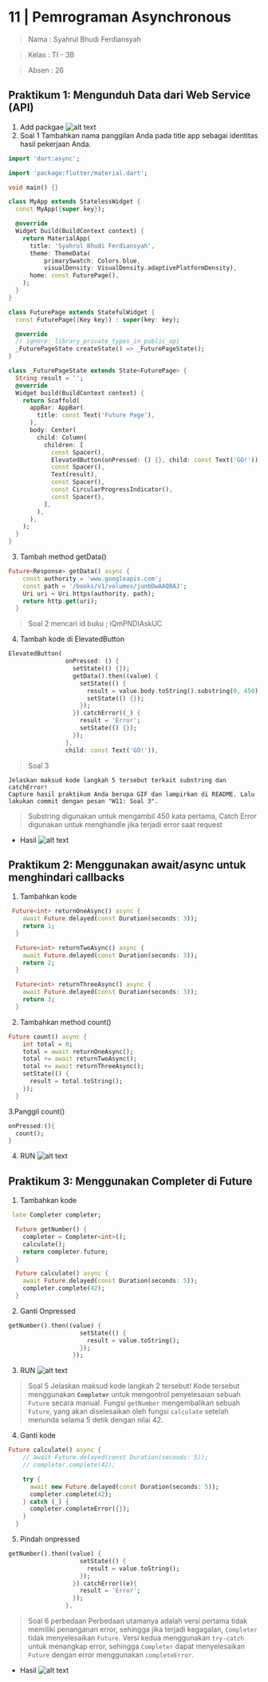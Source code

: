 # 11 | Pemrograman Asynchronous

> Nama : Syahrul Bhudi Ferdiansyah

> Kelas : TI - 3B

> Absen : 26

## Praktikum 1: Mengunduh Data dari Web Service (API)

1. Add packgae
   ![alt text](assets/image.png)
2. Soal 1
   Tambahkan nama panggilan Anda pada title app sebagai identitas hasil pekerjaan Anda.

```dart
import 'dart:async';

import 'package:flutter/material.dart';

void main() {}

class MyApp extends StatelessWidget {
  const MyApp({super.key});

  @override
  Widget build(BuildContext context) {
    return MaterialApp(
      title: 'Syahrul Bhudi Ferdiansyah',
      theme: ThemeData(
          primarySwatch: Colors.blue,
          visualDensity: VisualDensity.adaptivePlatformDensity),
      home: const FuturePage(),
    );
  }
}

class FuturePage extends StatefulWidget {
  const FuturePage({Key key}) : super(key: key);

  @override
  // ignore: library_private_types_in_public_api
  _FuturePageState createState() => _FuturePageState();
}

class _FuturePageState extends State<FuturePage> {
  String result = '';
  @override
  Widget build(BuildContext context) {
    return Scaffold(
      appBar: AppBar(
        title: const Text('Future Page'),
      ),
      body: Center(
        child: Column(
          children: [
            const Spacer(),
            ElevatedButton(onPressed: () {}, child: const Text('GO!')),
            const Spacer(),
            Text(result),
            const Spacer(),
            const CircularProgressIndicator(),
            const Spacer(),
          ],
        ),
      ),
    );
  }
}
```

3. Tambah method getData()

```dart
Future<Response> getData() async {
    const authority = 'www.googleapis.com';
    const path = '/books/v1/volumes/junbDwAAQBAJ';
    Uri uri = Uri.https(authority, path);
    return http.get(uri);
  }
```

> Soal 2 mencari id buku ; iQmPNDIAskUC

4. Tambah kode di ElevatedButton

```dart
ElevatedButton(
                onPressed: () {
                  setState(() {});
                  getData().then((value) {
                    setState(() {
                      result = value.body.toString().substring(0, 450);
                      setState(() {});
                    });
                  }).catchError((_) {
                    result = 'Error';
                    setState(() {});
                  });
                },
                child: const Text('GO!')),
```

> Soal 3

    Jelaskan maksud kode langkah 5 tersebut terkait substring dan catchError!
    Capture hasil praktikum Anda berupa GIF dan lampirkan di README. Lalu lakukan commit dengan pesan "W11: Soal 3".

> Substring digunakan untuk mengambil 450 kata pertama, Catch Error digunakan untuk menghandle jika terjadi error saat request

- Hasil
  ![alt text](image.png)

## Praktikum 2: Menggunakan await/async untuk menghindari callbacks

1. Tambahkan kode

```dart
 Future<int> returnOneAsync() async {
    await Future.delayed(const Duration(seconds: 3));
    return 1;
  }

  Future<int> returnTwoAsync() async {
    await Future.delayed(const Duration(seconds: 3));
    return 2;
  }

  Future<int> returnThreeAsync() async {
    await Future.delayed(const Duration(seconds: 3));
    return 3;
  }
```

2. Tambahkan method count()

```dart
Future count() async {
    int total = 0;
    total = await returnOneAsync();
    total += await returnTwoAsync();
    total += await returnThreeAsync();
    setState(() {
      result = total.toString();
    });
  }
```

3.Panggil count()

```dart
onPressed:(){
  count();
}
```

4. RUN
   ![alt text](image-1.png)

## Praktikum 3: Menggunakan Completer di Future
1. Tambahkan kode
```dart
 late Completer completer;

  Future getNumber() {
    completer = Completer<int>();
    calculate();
    return completer.future;
  }

  Future calculate() async {
    await Future.delayed(const Duration(seconds: 5));
    completer.complete(42);
  }
```
2. Ganti Onpressed
```dart
getNumber().then((value) {
                    setState(() {
                      result = value.toString();
                    });
                  });
```

3. RUN
![alt text](image-2.png)

> Soal 5 Jelaskan maksud kode langkah 2 tersebut!
Kode tersebut menggunakan **`Completer`** untuk mengontrol penyelesaian sebuah `Future` secara manual. Fungsi `getNumber` mengembalikan sebuah `Future`, yang akan diselesaikan oleh fungsi `calculate` setelah menunda selama 5 detik dengan nilai 42.

4.  Ganti kode
```dart
Future calculate() async {
    // await Future.delayed(const Duration(seconds: 5));
    // completer.complete(42);

    try {
      await new Future.delayed(const Duration(seconds: 5));
      completer.complete(42);
    } catch (_) {
      completer.completeError({});
    }
  }
```

5. Pindah onpressed
```dart
getNumber().then((value) {
                    setState(() {
                      result = value.toString();
                    });
                  }).catchError((e){
                    result = 'Error';
                  });
                },
```

> Soal 6 perbedaan
Perbedaan utamanya adalah versi pertama tidak memiliki penanganan error, sehingga jika terjadi kegagalan, `Completer` tidak menyelesaikan `Future`. Versi kedua menggunakan `try-catch` untuk menangkap error, sehingga `Completer` dapat menyelesaikan `Future` dengan error menggunakan `completeError`.
- Hasil
![alt text](image-3.png)
